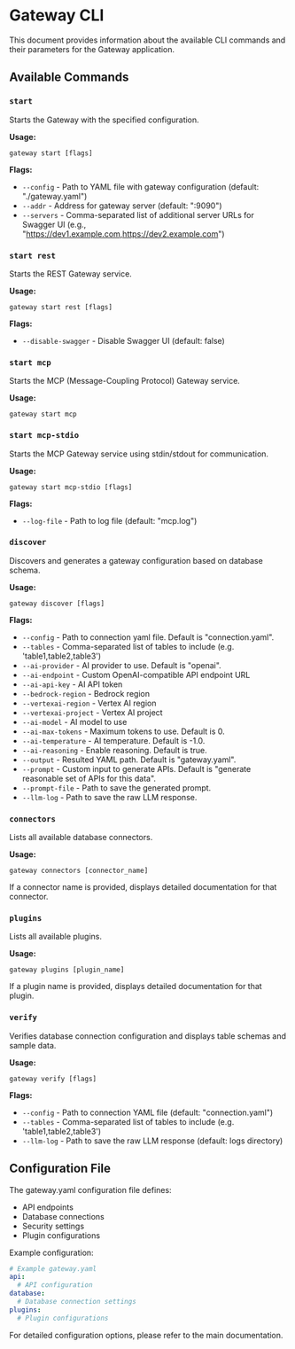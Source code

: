 # Gateway CLI

This document provides information about the available CLI commands and their parameters for the Gateway application.

## Available Commands

### `start`

Starts the Gateway with the specified configuration.

**Usage:**

```
gateway start [flags]
```

**Flags:**

- `--config` - Path to YAML file with gateway configuration (default: "./gateway.yaml")
- `--addr` - Address for gateway server (default: ":9090")
- `--servers` - Comma-separated list of additional server URLs for Swagger UI (e.g., "https://dev1.example.com,https://dev2.example.com")

### `start rest`

Starts the REST Gateway service.

**Usage:**

```
gateway start rest [flags]
```

**Flags:**

- `--disable-swagger` - Disable Swagger UI (default: false)

### `start mcp`

Starts the MCP (Message-Coupling Protocol) Gateway service.

**Usage:**

```
gateway start mcp
```

### `start mcp-stdio`

Starts the MCP Gateway service using stdin/stdout for communication.

**Usage:**

```
gateway start mcp-stdio [flags]
```

**Flags:**

- `--log-file` - Path to log file (default: "mcp.log")

### `discover`

Discovers and generates a gateway configuration based on database schema.

**Usage:**

```
gateway discover [flags]
```

**Flags:**

- `--config` - Path to connection yaml file. Default is "connection.yaml".
- `--tables` - Comma-separated list of tables to include (e.g. 'table1,table2,table3')
- `--ai-provider` - AI provider to use. Default is "openai".
- `--ai-endpoint` - Custom OpenAI-compatible API endpoint URL
- `--ai-api-key` - AI API token
- `--bedrock-region` - Bedrock region
- `--vertexai-region` - Vertex AI region
- `--vertexai-project` - Vertex AI project
- `--ai-model` - AI model to use
- `--ai-max-tokens` - Maximum tokens to use. Default is 0.
- `--ai-temperature` - AI temperature. Default is -1.0.
- `--ai-reasoning` - Enable reasoning. Default is true.
- `--output` - Resulted YAML path. Default is "gateway.yaml".
- `--prompt` - Custom input to generate APIs. Default is "generate reasonable set of APIs for this data".
- `--prompt-file` - Path to save the generated prompt.
- `--llm-log` - Path to save the raw LLM response.

### `connectors`

Lists all available database connectors.

**Usage:**

```
gateway connectors [connector_name]
```

If a connector name is provided, displays detailed documentation for that connector.

### `plugins`

Lists all available plugins.

**Usage:**

```
gateway plugins [plugin_name]
```

If a plugin name is provided, displays detailed documentation for that plugin.

### `verify`

Verifies database connection configuration and displays table schemas and sample data.

**Usage:**

```
gateway verify [flags]
```

**Flags:**

- `--config` - Path to connection YAML file (default: "connection.yaml")
- `--tables` - Comma-separated list of tables to include (e.g. 'table1,table2,table3')
- `--llm-log` - Path to save the raw LLM response (default: logs directory)

## Configuration File

The gateway.yaml configuration file defines:

- API endpoints
- Database connections
- Security settings
- Plugin configurations

Example configuration:

```yaml
# Example gateway.yaml
api:
  # API configuration
database:
  # Database connection settings
plugins:
  # Plugin configurations
```

For detailed configuration options, please refer to the main documentation.

